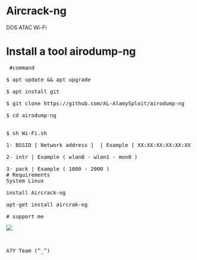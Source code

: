 # Aircrack-ng
DOS ATAC Wi-Fi

#  Install a tool airodump-ng

<pre><span class="pl-c"></span> #command </span>

$ apt update && apt upgrade 

$ apt install git 

$ git clone https://github.com/AL-AlamySploit/airodump-ng

$ cd airodump-ng


$ sh Wi-Fi.sh

1- BSSID [ Network address ]  | Example [ XX:XX:XX:XX:XX:XX ]

2- intr | Example ( wlan0 - wlan1 - mon0 )

3- pack | Example ( 1000 - 2000 )
# Requirements
System Linux

install Aircrack-ng

apt-get install aircrak-ng

# support me
<p><a href="https://www.youtube.com/channel/UCQuGjfmo04jDd6zlBscslGQ" rel="nofollow"><img src="https://camo.githubusercontent.com/cc79473d3c09ab1dcee9ae1a74d05fb7e7b57f62/68747470733a2f2f696d672e736869656c64732e696f2f62616467652f73756263726962652d596f75547562652d7265642e737667" data-canonical-src="https://img.shields.io/badge/subcribe-YouTube-red.svg" style="max-width:100%;"></a></p>

A7Y Team (^_^)
